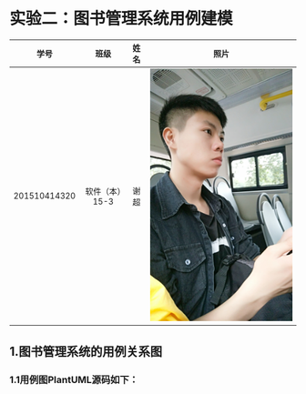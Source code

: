 # 实验二：图书管理系统用例建模

| 学号 | 班级 | 姓名 | 照片|
|:----:|:-----:|:----:|:----:|
| 201510414320 | 软件（本）15-3 | 谢超 | [![](./me2.jpg)](./me2.jpg) |

## 1.图书管理系统的用例关系图
### 1.1用例图PlantUML源码如下：
    